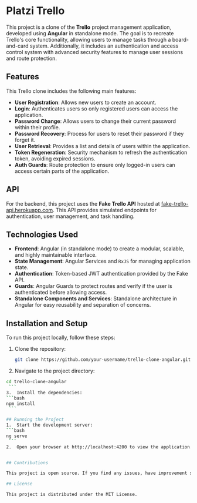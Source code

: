# Platzi Trello

This project is a clone of the **Trello** project management application, developed using **Angular** in standalone mode. The goal is to recreate Trello's core functionality, allowing users to manage tasks through a board-and-card system. Additionally, it includes an authentication and access control system with advanced security features to manage user sessions and route protection.

## Features

This Trello clone includes the following main features:

- **User Registration**: Allows new users to create an account.
- **Login**: Authenticates users so only registered users can access the application.
- **Password Change**: Allows users to change their current password within their profile.
- **Password Recovery**: Process for users to reset their password if they forget it.
- **User Retrieval**: Provides a list and details of users within the application.
- **Token Regeneration**: Security mechanism to refresh the authentication token, avoiding expired sessions.
- **Auth Guards**: Route protection to ensure only logged-in users can access certain parts of the application.

## API

For the backend, this project uses the **Fake Trello API** hosted at [fake-trello-api.herokuapp.com](http://fake-trello-api.herokuapp.com). This API provides simulated endpoints for authentication, user management, and task handling.

## Technologies Used

- **Frontend**: Angular (in standalone mode) to create a modular, scalable, and highly maintainable interface.
- **State Management**: Angular Services and `RxJS` for managing application state.
- **Authentication**: Token-based JWT authentication provided by the Fake API.
- **Guards**: Angular Guards to protect routes and verify if the user is authenticated before allowing access.
- **Standalone Components and Services**: Standalone architecture in Angular for easy reusability and separation of concerns.

## Installation and Setup

To run this project locally, follow these steps:

1. Clone the repository:
   ```bash
   git clone https://github.com/your-username/trello-clone-angular.git
    ```
2.	Navigate to the project directory:
   ```bash
   cd trello-clone-angular
    ```
3.	Install the dependencies:
   ```bash
   npm install
    ```

## Running the Project
1.	Start the development server:
   ```bash
   ng serve
    ```
2.	Open your browser at http://localhost:4200 to view the application.


## Contributions

This project is open source. If you find any issues, have improvement suggestions, or want to contribute, please open an issue or submit a pull request. Contributions are very welcome!

## License

This project is distributed under the MIT License.